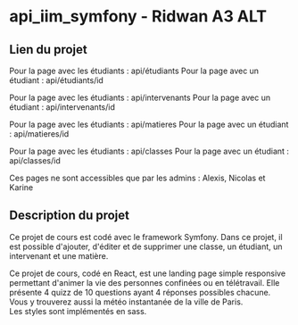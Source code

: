 # api_iim_symfony - Ridwan A3 ALT

## Lien du projet

Pour la page avec les étudiants : api/étudiants
Pour la page avec un étudiant : api/étudiants/id

Pour la page avec les étudiants : api/intervenants
Pour la page avec un étudiant : api/intervenants/id

Pour la page avec les étudiants : api/matieres
Pour la page avec un étudiant : api/matieres/id

Pour la page avec les étudiants : api/classes
Pour la page avec un étudiant : api/classes/id

Ces pages ne sont accessibles que par les admins : Alexis, Nicolas et Karine

## Description du projet

Ce projet de cours est codé avec le framework Symfony. Dans ce projet, il est possible d'ajouter, d'éditer et de supprimer une classe, un étudiant, un intervenant et une matière.

Ce projet de cours, codé en React, est une landing page simple responsive permettant d'animer la vie des personnes confinées
ou en télétravail. 
Elle présente 4 quizz de 10 questions ayant 4 réponses possibles chacune. 
Vous y trouverez aussi la météo instantanée de la ville de Paris.  
Les styles sont implémentés en sass. 


